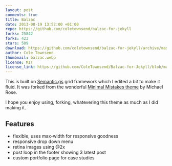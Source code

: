 ```yaml
---
layout: post
comments: true
title: Balzac
date: 2013-08-19 13:52:00 +01:00
repo: https://github.com/coletownsend/balzac-for-jekyll
forks: 25842
forks: 423
stars: 509
download: https://github.com/coletownsend/balzac-for-jekyll/archive/master.zip
author: Cole Townsend
thumbnail: balzac.webp
license: MIT
license_link: https://github.com/ColeTownsend/Balzac-for-Jekyll/blob/master/LICENSE
---
```


This is built on [Semantic.gs](https://semantic.gs/) grid framework which I edited a bit to make it fluid. It was forked from the wonderful [Minimal Mistakes theme](https://github.com/mmistakes/minimal-mistakes) by Michael Rose.

I hope you enjoy using, forking, whatevering this theme as much as I did making it.

## Features

* flexible, uses max-width for responsive goodness
* responsive drop down menu
* retina images using @2x
* post loop in the footer showing 3 latest post
* custom portfolio page for case studies
